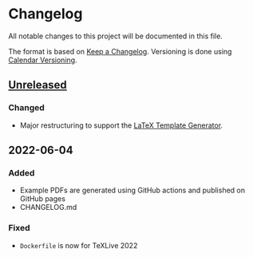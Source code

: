 # Changelog

All notable changes to this project will be documented in this file.

The format is based on [Keep a Changelog](http://keepachangelog.com/).
Versioning is done using [Calendar Versioning](https://calver.org/).

## [Unreleased]

### Changed

- Major restructuring to support the [LaTeX Template Generator](https://github.com/latextemplates/generator-latex-template).

## 2022-06-04

### Added

* Example PDFs are generated using GitHub actions and published on GitHub pages
* CHANGELOG.md

### Fixed

* `Dockerfile` is now for TeXLive 2022

[Unreleased]: https://github.com/latextemplates/uni-stuttgart-dissertation-template/compare/2022-06-04...HEAD
